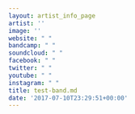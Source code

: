 ```yaml
---
layout: artist_info_page
artist: ''
image: ''
website: " "
bandcamp: " "
soundcloud: " "
facebook: " "
twitter: " "
youtube: " "
instagram: " "
title: test-band.md
date: '2017-07-10T23:29:51+00:00'
---
```

